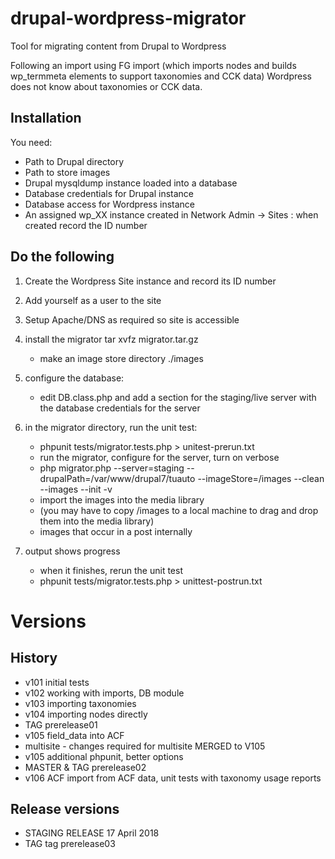 # drupal-wordpress-migrator

Tool for migrating content from Drupal to Wordpress

Following an import using FG import (which imports nodes and builds wp_termmeta elements to support taxonomies and CCK data) Wordpress does not know about taxonomies or CCK data.  

## Installation

You need: 
* Path to Drupal directory 
* Path to store images
* Drupal mysqldump instance loaded into a database
* Database credentials for Drupal instance 
* Database access for Wordpress instance
* An assigned wp_XX instance created in Network Admin -> Sites : when created record the ID number 

## Do the following

1. Create the Wordpress Site instance and record its ID number
2. Add yourself as a user to the site

3. Setup Apache/DNS as required so site is accessible

4. install the migrator tar xvfz migrator.tar.gz
	* make an image store directory ./images

6. configure the database: 
	* edit DB.class.php and add a section for the staging/live server with the database credentials for the server
 
7. in the migrator directory, run the unit test:
	*  phpunit tests/migrator.tests.php > unitest-prerun.txt
	* run the migrator, configure for the server, turn on verbose
	* php migrator.php --server=staging --drupalPath=/var/www/drupal7/tuauto --imageStore=/images --clean --images --init -v
	* import the images into the media library 
	* (you may have to copy /images to a local machine to drag and drop them into the media library)
	* images that occur in a post internally

8. output shows progress
	* when it finishes, rerun the unit test
	* phpunit tests/migrator.tests.php > unittest-postrun.txt



# Versions 
## History
* v101 initial tests
* v102 working with imports, DB module
* v103 importing taxonomies
* v104 importing nodes directly
* TAG prerelease01
* v105 field_data into ACF
* multisite - changes required for multisite MERGED to V105
* v105 additional phpunit, better options
* MASTER & TAG prerelease02
* v106 ACF import from ACF data, unit tests with taxonomy usage reports

## Release versions
* STAGING RELEASE 17 April 2018
* TAG tag prerelease03

